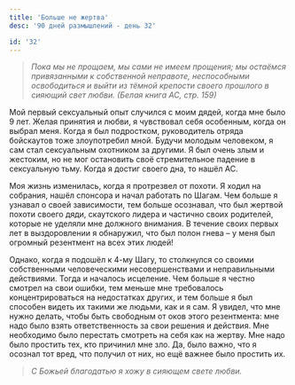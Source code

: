 ```yaml
---
title: 'Больше не жертва'
desc: '90 дней размышлений - день 32'

id: '32'
---
```


> _Пока мы не прощаем, мы сами не имеем прощения; мы остаёмся привязанными к
> собственной неправоте, неспособными освободиться и выйти из тёмной крепости
> своего прошлого в сияющий свет любви. (Белая книга АС, стр. 159)_

Мой первый сексуальный опыт случился с моим дядей, когда мне было 9 лет. Желая
принятия и любви, я чувствовал себя особенным, когда он выбрал меня. Когда я
был подростком, руководитель отряда бойскаутов тоже злоупотребил мной. Будучи
молодым человеком, я сам стал сексуальным охотником за другими. Я был очень
злым и жестоким, но не мог остановить своё стремительное падение в сексуальную
тьму. Когда я достиг своего дна, то нашёл АС.

Моя жизнь изменилась, когда я протрезвел от похоти. Я ходил на собрания, нашёл
спонсора и начал работать по Шагам. Чем больше я узнавал о своей зависимости,
тем больше осознавал, что был жертвой похоти своего дяди, скаутского лидера и
частично своих родителей, которые не уделяли мне должного внимания. В течение
своих первых лет в выздоровлении я обнаружил, что был полон гнева – у меня был
огромный резентмент на всех этих людей!

Однако, когда я подошёл к 4-му Шагу, то столкнулся со своими собственными
человеческими несовершенствами и неправильными действиями. Тогда и началось
исцеление. Чем больше я честно смотрел на свои ошибки, тем меньше мне
требовалось концентрироваться на недостатках других, и тем больше я был
способен видеть их такими же людьми, как и я сам. Я увидел, что мне нужно
делать, чтобы быть свободным от оков этого резентмента: мне надо было взять
ответственность за свои решения и действия. Мне необходимо было перестать
смотреть на себя как на жертву. Мне надо было простить тех, кто причинил мне
зло. Да, было важно, что я осознал тот вред, что получил от них, но ещё важнее
было простить их.

> _С Божьей благодатью я хожу в сияющем свете любви._
